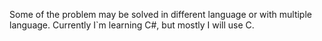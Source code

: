 Some of the problem may be solved in different language or with multiple language. Currently I`m learning C#, but mostly I will use C.


